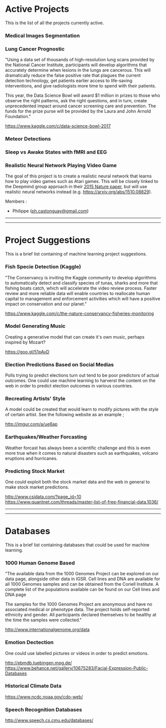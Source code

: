 # Active Projects

This is the list of all the projects currently active. 

### Medical Images Segmentation

### Lung Cancer Prognostic

"Using a data set of thousands of high-resolution lung scans provided by the National Cancer Institute, participants will develop algorithms that accurately determine when lesions in the lungs are cancerous. This will dramatically reduce the false positive rate that plagues the current detection technology, get patients earlier access to life-saving interventions, and give radiologists more time to spend with their patients.

This year, the Data Science Bowl will award $1 million in prizes to those who observe the right patterns, ask the right questions, and in turn, create unprecedented impact around cancer screening care and prevention. The funds for the prize purse will be provided by the Laura and John Arnold Foundation."

https://www.kaggle.com/c/data-science-bowl-2017

### Meteor Detections

### Sleep vs Awake States with fMRI and EEG

### Realistic Neural Network Playing Video Game
The goal of this project is to create a realistic neural network that learns how to play video games such as Atari games. This will be closely linked to the Deepmind group approach in their [2015 Nature paper](http://www.nature.com/nature/journal/v518/n7540/full/nature14236.html), but will use realistic neural networks instead (e.g. https://arxiv.org/abs/1510.08829). 

Members : 
  + Philippe (ph.castonguay@gmail.com)


___
___


# Project Suggestions
This is a brief list containing of machine learning project suggestions.


### Fish Specie Detection (Kaggle)

"The Conservancy is inviting the Kaggle community to develop algorithms to automatically detect and classify species of tunas, sharks and more that fishing boats catch, which will accelerate the video review process. Faster review and more reliable data will enable countries to reallocate human capital to management and enforcement activities which will have a positive impact on conservation and our planet."

https://www.kaggle.com/c/the-nature-conservancy-fisheries-monitoring


### Model Generating Music

Creating a generative model that can create it's own music, perhaps inspired by Mozart?

https://goo.gl/51pAvD 


### Election Predictions Based on Social Medias

Polls trying to predict elections turn out tend to be poor predictors of actual outcomes. One could use machine learning to harverst the content on the web in order to predict election outcomes in various countries. 


### Recreating Artists' Style

A model could be created that would learn to modify pictures with the style of certain artist. See the following website as an example ; 

http://imgur.com/a/ue6ap


### Earthquakes/Weather Forcasting 

Weather forcast has always been a scientific challenge and this is even more true when it comes to natural disasters such as earthquakes, volcano eruptions and hurricanes. 



### Predicting Stock Market

One could exploit both the stock market data and the web in general to make stock market predictions.

http://www.csidata.com/?page_id=10
https://www.quantnet.com/threads/master-list-of-free-financial-data.1036/

___
___


# Databases
This is a brief list containing databases that could be used for machine learning.

### 1000 Human Genome Based 

"The available data from the 1000 Genomes Project can be explored on our data page, alongside other data in IGSR. Cell lines and DNA are available for all 1000 Genomes samples and can be obtained from the Coriell Institute. A complete list of the populations available can be found on our Cell lines and DNA page

The samples for the 1000 Genomes Project are anonymous and have no associated medical or phenotype data. The project holds self-reported ethnicity and gender. All participants declared themselves to be healthy at the time the samples were collected."

http://www.internationalgenome.org/data


### Emotion Dectection

One could use labelled pictures or videos in order to predict emotions.

http://ebmdb.tuebingen.mpg.de/
https://www.behance.net/gallery/10675283/Facial-Expression-Public-Databases


### Historical Climate Data

https://www.ncdc.noaa.gov/cdo-web/


### Speech Recognition Databases

http://www.speech.cs.cmu.edu/databases/
